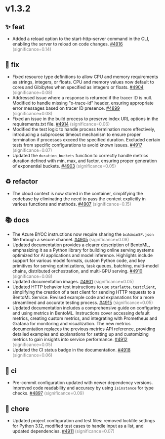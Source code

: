 # v1.3.2
## ✨ feat
- Added a reload option to the start-http-server command in the CLI, enabling the server to reload on code changes. [#4916](https://github.com/bentoml/bentoml/pull/4916) <span style='color:grey;'>(significance=0.14)</span>

## 🐛 fix
- Fixed resource type definitions to allow CPU and memory requirements as strings, integers, or floats. CPU and memory values now default to cores and Gibibytes when specified as integers or floats. [#4904](https://github.com/bentoml/bentoml/pull/4904) <span style='color:grey;'>(significance=0.08)</span>
- Addressed issue where a response is returned if the tracer ID is null. Modified to handle missing "x-trace-id" header, ensuring appropriate error messages based on tracer ID presence. [#4899](https://github.com/bentoml/bentoml/pull/4899) <span style='color:grey;'>(significance=0.08)</span>
- Fixed an issue in the build process to preserve index URL options in the requirements.txt file. [#4914](https://github.com/bentoml/bentoml/pull/4914) <span style='color:grey;'>(significance=0.06)</span>
- Modified the test logic to handle process termination more effectively, introducing a subprocess timeout mechanism to ensure proper termination if processes exceed the specified duration. Excluded certain tests from specific configurations to avoid known issues. [#4917](https://github.com/bentoml/bentoml/pull/4917) <span style='color:grey;'>(significance=0.07)</span>
- Updated the `duration_buckets` function to correctly handle metrics duration defined with min, max, and factor, ensuring proper generation of exponential buckets. [#4903](https://github.com/bentoml/bentoml/pull/4903) <span style='color:grey;'>(significance=0.05)</span>

## ♻️ refactor
- The cloud context is now stored in the container, simplifying the codebase by eliminating the need to pass the context explicitly in various functions and methods. [#4907](https://github.com/bentoml/bentoml/pull/4907) <span style='color:grey;'>(significance=0.15)</span>

## 📚 docs
- The Azure BYOC instructions now require sharing the `bcAdminSP.json` file through a secure channel. [#4905](https://github.com/bentoml/bentoml/pull/4905) <span style='color:grey;'>(significance=0.08)</span>
- Updated documentation provides a clearer description of BentoML, emphasizing it as a Python library for building online serving systems optimized for AI applications and model inference. Highlights include support for various model formats, custom Python code, and key primitives for serving optimizations, task queues, batching, multi-model chains, distributed orchestration, and multi-GPU serving. [#4910](https://github.com/bentoml/bentoml/pull/4910) <span style='color:grey;'>(significance=0.08)</span>
- Updated documentation images. [#4901](https://github.com/bentoml/bentoml/pull/4901) <span style='color:grey;'>(significance=0.05)</span>
- Updated HTTP behavior test instructions to use `starlette.testclient`, simplifying the creation of a test client for sending HTTP requests to a BentoML Service. Revised example code and explanations for a more streamlined and accurate testing process. [#4915](https://github.com/bentoml/bentoml/pull/4915) <span style='color:grey;'>(significance=0.05)</span>
- Updated documentation includes a comprehensive guide on configuring and using metrics in BentoML. Instructions cover accessing default metrics, creating custom metrics, and integrating with Prometheus and Grafana for monitoring and visualization. The new metrics documentation replaces the previous metrics API reference, providing detailed examples and explanations for setting up and customizing metrics to gain insights into service performance. [#4912](https://github.com/bentoml/bentoml/pull/4912) <span style='color:grey;'>(significance=0.05)</span>
- Updated the CI status badge in the documentation. [#4918](https://github.com/bentoml/bentoml/pull/4918) <span style='color:grey;'>(significance=0.06)</span>

## 👷 ci
- Pre-commit configuration updated with newer dependency versions. Improved code readability and accuracy by using `isinstance` for type checks. [#4897](https://github.com/bentoml/bentoml/pull/4897) <span style='color:grey;'>(significance=0.09)</span>

## 🔧 chore
- Updated project configuration and test files: removed lockfile settings for Python 3.12, modified test cases to handle input as a list, and updated dependencies. [#4911](https://github.com/bentoml/bentoml/pull/4911) <span style='color:grey;'>(significance=0.07)</span>